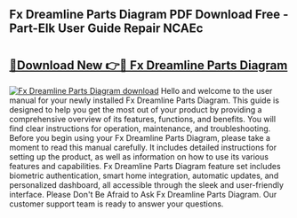 ## Fx Dreamline Parts Diagram PDF Download Free - Part-EIk User Guide Repair NCAEc

# <h2><a href="http://dfkj90k.blite.top/?on=Fx+Dreamline+Parts+Diagram">🔗Download New 👉🔴 Fx Dreamline Parts Diagram</a></h2>

[![Fx Dreamline Parts Diagram download](https://i.imgur.com/lujVjoI.png)](http://dfkj90k.blite.top/?on=Fx+Dreamline+Parts+Diagram)
Hello and welcome to the user manual for your newly installed Fx Dreamline Parts Diagram. This guide is designed to help you get the most out of your product by providing a comprehensive overview of its features, functions, and benefits. You will find clear instructions for operation, maintenance, and troubleshooting. Before you begin using your Fx Dreamline Parts Diagram, please take a moment to read this manual carefully. It includes detailed instructions for setting up the product, as well as information on how to use its various features and capabilities. Fx Dreamline Parts Diagram feature set includes biometric authentication, smart home integration, automatic updates, and personalized dashboard, all accessible through the sleek and user-friendly interface. Please Don't Be Afraid to Ask Fx Dreamline Parts Diagram. Our customer support team is ready to answer your questions.
